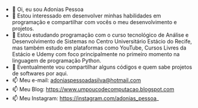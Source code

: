 - 👋 Oi, eu sou Adonias Pessoa
- 👀 Estou interessado em desenvolver minhas habilidades em programação e compartilhar com vocês o meu desenvolvimento e projetos.
- 🌱 Estou estudando programação com o curso tecnológico de Análise e Desenvolvimento de Sistemas no Centro Universitário Estácio do Recife, mas também estudo em plataformas como YouTube, Cursos Livres da Estácio e Udemy com foco principalmente no primeiro momento na linguagem de programação Python.
- 🤝 Eventualmente vou compartilhar alguns códigos e quem sabe projetos de softwares por aqui.
- 📫 Meu e-mail: adoniaspessoadasilva@hotmail.com
- 📫 Meu Blog: https://www.umpoucodecomputacao.blogspot.com
- 📫 Meu Instagram: https://instagram.com/adonias_pessoa_
